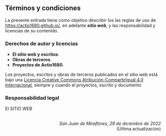 ## Términos y condiciones
La presente entrada tiene como objetivo describir los las reglas de uso de https://actio1680.github.io/, en adelante ***sitio web***, y las responsabilidad y licencias de su contenido. 

### Derechos de autor y licencias
- **El sitio web y escritos**. 
- **Obras de terceros**. 
- **Proyectos de Actio1680**. 

Los proyectos, escritos y obras de terceros publicados en el sitio web está bajo una <a rel="license" href="https://creativecommons.org/licenses/by-sa/4.0/deed.es">Licencia Creative Commons Atribución-CompartirIgual 4.0 Internacional</a>, siempre y cuando el proyectos, escrito y documento
 
### Responsabilidad legal 

El SITIO WEB  




<br>
<div align="right">
<i>San Juan de Miraflores, 29 de diciembre de 2022</i><br>
(Última actualización)
</div>
